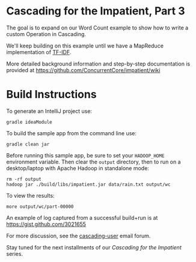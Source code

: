 Cascading for the Impatient, Part 3
===================================
The goal is to expand on our Word Count example to show how to write a custom Operation in Cascading.

We'll keep building on this example until we have a MapReduce implementation of [TF-IDF](http://en.wikipedia.org/wiki/Tf*idf).

More detailed background information and step-by-step documentation is provided at https://github.com/ConcurrentCore/impatient/wiki

Build Instructions
==================
To generate an IntelliJ project use:

    gradle ideaModule

To build the sample app from the command line use:

    gradle clean jar

Before running this sample app, be sure to set your `HADOOP_HOME` environment variable. Then clear the `output` directory, then to run on a desktop/laptop with Apache Hadoop in standalone mode:

    rm -rf output
    hadoop jar ./build/libs/impatient.jar data/rain.txt output/wc

To view the results:

    more output/wc/part-00000

An example of log captured from a successful build+run is at https://gist.github.com/3021655

For more discussion, see the [cascading-user](https://groups.google.com/forum/?fromgroups#!forum/cascading-user) email forum.

Stay tuned for the next installments of our *Cascading for the Impatient* series.
